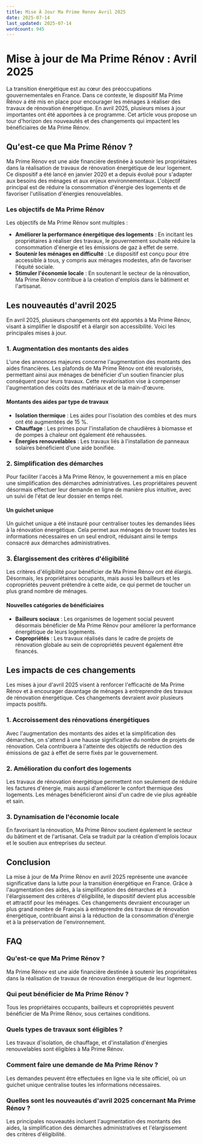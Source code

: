 ```yaml
---
title: Mise À Jour Ma Prime Renov Avril 2025
date: 2025-07-14
last_updated: 2025-07-14
wordcount: 945
---
```


# Mise à jour de Ma Prime Rénov : Avril 2025

La transition énergétique est au cœur des préoccupations gouvernementales en France. Dans ce contexte, le dispositif Ma Prime Rénov a été mis en place pour encourager les ménages à réaliser des travaux de rénovation énergétique. En avril 2025, plusieurs mises à jour importantes ont été apportées à ce programme. Cet article vous propose un tour d'horizon des nouveautés et des changements qui impactent les bénéficiaires de Ma Prime Rénov.

## Qu'est-ce que Ma Prime Rénov ?

Ma Prime Rénov est une aide financière destinée à soutenir les propriétaires dans la réalisation de travaux de rénovation énergétique de leur logement. Ce dispositif a été lancé en janvier 2020 et a depuis évolué pour s'adapter aux besoins des ménages et aux enjeux environnementaux. L'objectif principal est de réduire la consommation d'énergie des logements et de favoriser l'utilisation d'énergies renouvelables.

### Les objectifs de Ma Prime Rénov

Les objectifs de Ma Prime Rénov sont multiples :

- **Améliorer la performance énergétique des logements** : En incitant les propriétaires à réaliser des travaux, le gouvernement souhaite réduire la consommation d'énergie et les émissions de gaz à effet de serre.
- **Soutenir les ménages en difficulté** : Le dispositif est conçu pour être accessible à tous, y compris aux ménages modestes, afin de favoriser l'équité sociale.
- **Stimuler l'économie locale** : En soutenant le secteur de la rénovation, Ma Prime Rénov contribue à la création d'emplois dans le bâtiment et l'artisanat.

## Les nouveautés d'avril 2025

En avril 2025, plusieurs changements ont été apportés à Ma Prime Rénov, visant à simplifier le dispositif et à élargir son accessibilité. Voici les principales mises à jour.

### 1. Augmentation des montants des aides

L'une des annonces majeures concerne l'augmentation des montants des aides financières. Les plafonds de Ma Prime Rénov ont été revalorisés, permettant ainsi aux ménages de bénéficier d'un soutien financier plus conséquent pour leurs travaux. Cette revalorisation vise à compenser l'augmentation des coûts des matériaux et de la main-d'œuvre.

#### Montants des aides par type de travaux

- **Isolation thermique** : Les aides pour l'isolation des combles et des murs ont été augmentées de 15 %.
- **Chauffage** : Les primes pour l'installation de chaudières à biomasse et de pompes à chaleur ont également été rehaussées.
- **Énergies renouvelables** : Les travaux liés à l'installation de panneaux solaires bénéficient d'une aide bonifiée.

### 2. Simplification des démarches

Pour faciliter l'accès à Ma Prime Rénov, le gouvernement a mis en place une simplification des démarches administratives. Les propriétaires peuvent désormais effectuer leur demande en ligne de manière plus intuitive, avec un suivi de l'état de leur dossier en temps réel.

#### Un guichet unique

Un guichet unique a été instauré pour centraliser toutes les demandes liées à la rénovation énergétique. Cela permet aux ménages de trouver toutes les informations nécessaires en un seul endroit, réduisant ainsi le temps consacré aux démarches administratives.

### 3. Élargissement des critères d'éligibilité

Les critères d'éligibilité pour bénéficier de Ma Prime Rénov ont été élargis. Désormais, les propriétaires occupants, mais aussi les bailleurs et les copropriétés peuvent prétendre à cette aide, ce qui permet de toucher un plus grand nombre de ménages.

#### Nouvelles catégories de bénéficiaires

- **Bailleurs sociaux** : Les organismes de logement social peuvent désormais bénéficier de Ma Prime Rénov pour améliorer la performance énergétique de leurs logements.
- **Copropriétés** : Les travaux réalisés dans le cadre de projets de rénovation globale au sein de copropriétés peuvent également être financés.

## Les impacts de ces changements

Les mises à jour d'avril 2025 visent à renforcer l'efficacité de Ma Prime Rénov et à encourager davantage de ménages à entreprendre des travaux de rénovation énergétique. Ces changements devraient avoir plusieurs impacts positifs.

### 1. Accroissement des rénovations énergétiques

Avec l'augmentation des montants des aides et la simplification des démarches, on s'attend à une hausse significative du nombre de projets de rénovation. Cela contribuera à l'atteinte des objectifs de réduction des émissions de gaz à effet de serre fixés par le gouvernement.

### 2. Amélioration du confort des logements

Les travaux de rénovation énergétique permettent non seulement de réduire les factures d'énergie, mais aussi d'améliorer le confort thermique des logements. Les ménages bénéficieront ainsi d'un cadre de vie plus agréable et sain.

### 3. Dynamisation de l'économie locale

En favorisant la rénovation, Ma Prime Rénov soutient également le secteur du bâtiment et de l'artisanat. Cela se traduit par la création d'emplois locaux et le soutien aux entreprises du secteur.

## Conclusion

La mise à jour de Ma Prime Rénov en avril 2025 représente une avancée significative dans la lutte pour la transition énergétique en France. Grâce à l'augmentation des aides, à la simplification des démarches et à l'élargissement des critères d'éligibilité, le dispositif devient plus accessible et attractif pour les ménages. Ces changements devraient encourager un plus grand nombre de Français à entreprendre des travaux de rénovation énergétique, contribuant ainsi à la réduction de la consommation d'énergie et à la préservation de l'environnement.

## FAQ

### Qu'est-ce que Ma Prime Rénov ?

Ma Prime Rénov est une aide financière destinée à soutenir les propriétaires dans la réalisation de travaux de rénovation énergétique de leur logement.

### Qui peut bénéficier de Ma Prime Rénov ?

Tous les propriétaires occupants, bailleurs et copropriétés peuvent bénéficier de Ma Prime Rénov, sous certaines conditions.

### Quels types de travaux sont éligibles ?

Les travaux d'isolation, de chauffage, et d'installation d'énergies renouvelables sont éligibles à Ma Prime Rénov.

### Comment faire une demande de Ma Prime Rénov ?

Les demandes peuvent être effectuées en ligne via le site officiel, où un guichet unique centralise toutes les informations nécessaires.

### Quelles sont les nouveautés d'avril 2025 concernant Ma Prime Rénov ?

Les principales nouveautés incluent l'augmentation des montants des aides, la simplification des démarches administratives et l'élargissement des critères d'éligibilité.